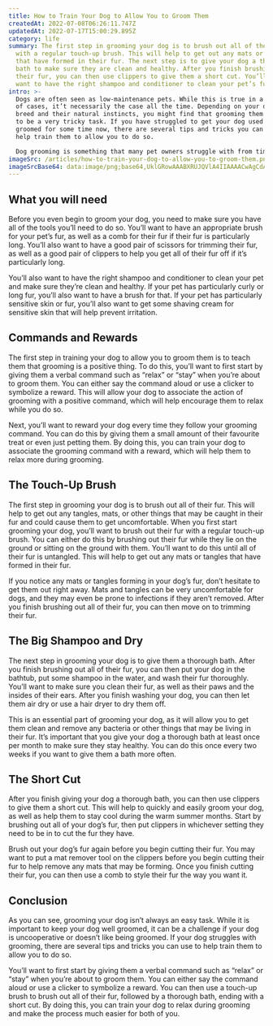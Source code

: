 ```yaml
---
title: How to Train Your Dog to Allow You to Groom Them
createdAt: 2022-07-08T06:26:11.747Z
updatedAt: 2022-07-17T15:00:29.895Z
category: life
summary: The first step in grooming your dog is to brush out all of their fur
  with a regular touch-up brush. This will help to get out any mats or tangles
  that have formed in their fur. The next step is to give your dog a thorough
  bath to make sure they are clean and healthy. After you finish brushing out
  their fur, you can then use clippers to give them a short cut. You’ll also
  want to have the right shampoo and conditioner to clean your pet’s fur.
intro: >-
  Dogs are often seen as low-maintenance pets. While this is true in a lot
  of cases, it’t necessarily the case all the time. Depending on your dog’s
  breed and their natural instincts, you might find that grooming them can prove
  to be a very tricky task. If you have struggled to get your dog used to being
  groomed for some time now, there are several tips and tricks you can use to
  help train them to allow you to do so. 

  Dog grooming is something that many pet owners struggle with from time to time, especially if your pet has a specific type of fur that doesn’t grow too much like long hair or curly hair. It’s natural for dogs to dislike having their hair caught in things like bushes or trees while they hunt or run around outside; however, it can also be difficult when trying to keep their hair short and tidy at home.
imageSrc: /articles/how-to-train-your-dog-to-allow-you-to-groom-them.png
imageSrcBase64: data:image/png;base64,UklGRowAAABXRUJQVlA4IIAAAACwAgCdASoKAAoAAUAmJbACdLoB+ACJVQVeT+LYwAAA/uJrJsjRnC07ATAF7lrf7xhffRJYDfnZckXdDkvz/4DOJmDzE7Q7FGvZUUJx3iNw+8Nhq/6e1sGCB64qQ/49Won1T//lXcCZ/+TbJ5ncJV68E4wIca8PP/d3n5f+JxAAAA==
---
```


## What you will need

Before you even begin to groom your dog, you need to make sure you have all of the tools you’ll need to do so. You’ll want to have an appropriate brush for your pet’s fur, as well as a comb for their fur if their fur is particularly long. You’ll also want to have a good pair of scissors for trimming their fur, as well as a good pair of clippers to help you get all of their fur off if it’s particularly long.

You’ll also want to have the right shampoo and conditioner to clean your pet and make sure they’re clean and healthy. If your pet has particularly curly or long fur, you’ll also want to have a brush for that. If your pet has particularly sensitive skin or fur, you’ll also want to get some shaving cream for sensitive skin that will help prevent irritation.

## Commands and Rewards

The first step in training your dog to allow you to groom them is to teach them that grooming is a positive thing. To do this, you’ll want to first start by giving them a verbal command such as “relax” or “stay” when you’re about to groom them. You can either say the command aloud or use a clicker to symbolize a reward. This will allow your dog to associate the action of grooming with a positive command, which will help encourage them to relax while you do so.

Next, you’ll want to reward your dog every time they follow your grooming command. You can do this by giving them a small amount of their favourite treat or even just petting them. By doing this, you can train your dog to associate the grooming command with a reward, which will help them to relax more during grooming.

## The Touch-Up Brush

The first step in grooming your dog is to brush out all of their fur. This will help to get out any tangles, mats, or other things that may be caught in their fur and could cause them to get uncomfortable. When you first start grooming your dog, you’ll want to brush out their fur with a regular touch-up brush. You can either do this by brushing out their fur while they lie on the ground or sitting on the ground with them. You’ll want to do this until all of their fur is untangled. This will help to get out any mats or tangles that have formed in their fur.

If you notice any mats or tangles forming in your dog’s fur, don’t hesitate to get them out right away. Mats and tangles can be very uncomfortable for dogs, and they may even be prone to infections if they aren’t removed. After you finish brushing out all of their fur, you can then move on to trimming their fur.

## The Big Shampoo and Dry

The next step in grooming your dog is to give them a thorough bath. After you finish brushing out all of their fur, you can then put your dog in the bathtub, put some shampoo in the water, and wash their fur thoroughly. You’ll want to make sure you clean their fur, as well as their paws and the insides of their ears. After you finish washing your dog, you can then let them air dry or use a hair dryer to dry them off.

This is an essential part of grooming your dog, as it will allow you to get them clean and remove any bacteria or other things that may be living in their fur. It’s important that you give your dog a thorough bath at least once per month to make sure they stay healthy. You can do this once every two weeks if you want to give them a bath more often.

## The Short Cut

After you finish giving your dog a thorough bath, you can then use clippers to give them a short cut. This will help to quickly and easily groom your dog, as well as help them to stay cool during the warm summer months. Start by brushing out all of your dog’s fur, then put clippers in whichever setting they need to be in to cut the fur they have.

Brush out your dog’s fur again before you begin cutting their fur. You may want to put a mat remover tool on the clippers before you begin cutting their fur to help remove any mats that may be forming. Once you finish cutting their fur, you can then use a comb to style their fur the way you want it.

## Conclusion

As you can see, grooming your dog isn’t always an easy task. While it is important to keep your dog well groomed, it can be a challenge if your dog is uncooperative or doesn’t like being groomed. If your dog struggles with grooming, there are several tips and tricks you can use to help train them to allow you to do so.

You’ll want to first start by giving them a verbal command such as “relax” or “stay” when you’re about to groom them. You can either say the command aloud or use a clicker to symbolize a reward. You can then use a touch-up brush to brush out all of their fur, followed by a thorough bath, ending with a short cut. By doing this, you can train your dog to relax during grooming and make the process much easier for both of you.
